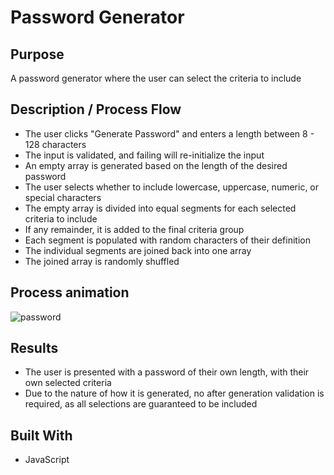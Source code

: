 # Password Generator

## Purpose

A password generator where the user can select the criteria to include

## Description / Process Flow

- The user clicks "Generate Password" and enters a length between 8 - 128 characters
- The input is validated, and failing will re-initialize the input
- An empty array is generated based on the length of the desired password
- The user selects whether to include lowercase, uppercase, numeric, or special characters
- The empty array is divided into equal segments for each selected criteria to include
- If any remainder, it is added to the final criteria group
- Each segment is populated with random characters of their definition
- The individual segments are joined back into one array
- The joined array is randomly shuffled

## Process animation

![password](https://user-images.githubusercontent.com/69044956/110496125-2dc81f00-80c3-11eb-895f-791a1ebc4a64.gif)

## Results

- The user is presented with a password of their own length, with their own selected criteria
- Due to the nature of how it is generated, no after generation validation is required, as all selections are guaranteed to be included

## Built With

- JavaScript
